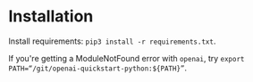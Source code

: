 # Installation

Install requirements: `pip3 install -r requirements.txt`.

If you're getting a ModuleNotFound error with `openai`, try `export PATH=“/git/openai-quickstart-python:${PATH}”`.
